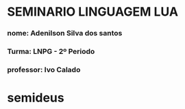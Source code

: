# SEMINARIO LINGUAGEM LUA
### nome: Adenilson Silva dos santos
### Turma: LNPG - 2º Periodo
### professor: Ivo Calado
# semideus

